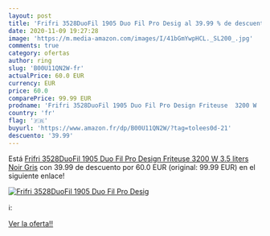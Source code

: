 ```yaml
---
layout: post
title: 'Frifri 3528DuoFil 1905 Duo Fil Pro Desig al 39.99 % de descuento'
date: 2020-11-09 19:27:28
image: 'https://m.media-amazon.com/images/I/41bGmYwpHCL._SL200_.jpg'
comments: true
category: ofertas
author: ring
slug: 'B00U11QN2W-fr'
actualPrice: 60.0 EUR
currency: EUR
price: 60.0
comparePrice: 99.99 EUR
prodname: 'Frifri 3528DuoFil 1905 Duo Fil Pro Design Friteuse  3200 W  3.5 liters  Noir  Gris'
country: 'fr'
flag: '🇫🇷'
buyurl: 'https://www.amazon.fr/dp/B00U11QN2W/?tag=tolees0d-21'
descuento: '39.99'
---
```


Está [Frifri 3528DuoFil 1905 Duo Fil Pro Design Friteuse  3200 W  3.5 liters  Noir  Gris](https://www.amazon.fr/dp/B00U11QN2W/?tag=tolees0d-21) con 39.99 de descuento por 60.0 EUR (original: 99.99 EUR) en el siguiente enlace!

[![Frifri 3528DuoFil 1905 Duo Fil Pro Desig](https://m.media-amazon.com/images/I/41bGmYwpHCL._SL200_.jpg)](https://www.amazon.fr/dp/B00U11QN2W/?tag=tolees0d-21)

ℹ️:


[Ver la oferta!!](https://www.amazon.fr/dp/B00U11QN2W/?tag=tolees0d-21)
